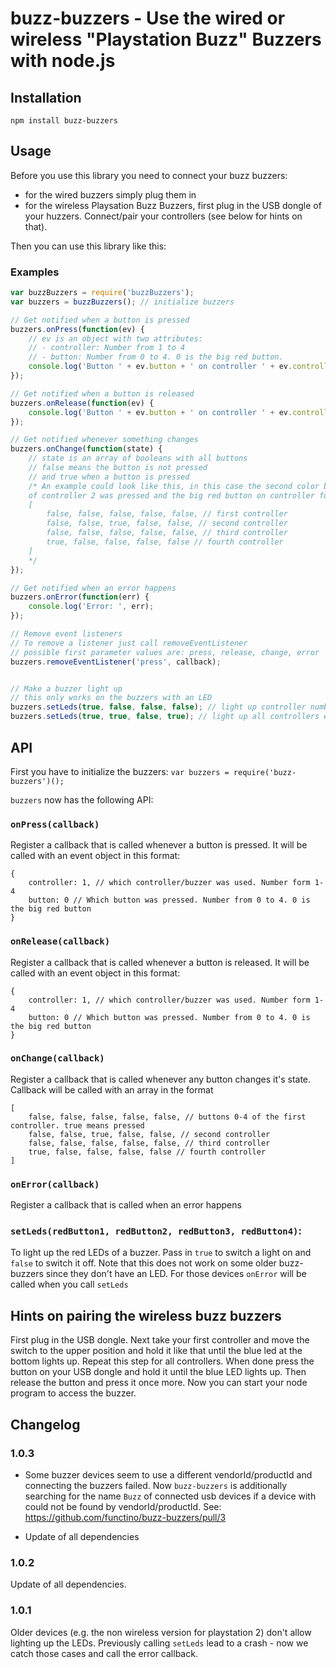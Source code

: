# buzz-buzzers - Use the wired or wireless "Playstation Buzz" Buzzers with node.js

## Installation
`npm install buzz-buzzers`

## Usage
Before you use this library you need to connect your buzz buzzers:
-  for the wired buzzers simply plug them in
- for the wireless Playsation Buzz Buzzers, first plug in the USB dongle of your huzzers. Connect/pair your controllers (see below for hints on that).

Then you can use this library like this:


### Examples
```js
var buzzBuzzers = require('buzzBuzzers');
var buzzers = buzzBuzzers(); // initialize buzzers

// Get notified when a button is pressed
buzzers.onPress(function(ev) {
	// ev is an object with two attributes:
	// - controller: Number from 1 to 4
	// - button: Number from 0 to 4. 0 is the big red button.
	console.log('Button ' + ev.button + ' on controller ' + ev.controller + ' pressed');
});

// Get notified when a button is released
buzzers.onRelease(function(ev) {
	console.log('Button ' + ev.button + ' on controller ' + ev.controller + ' released');
});

// Get notified whenever something changes
buzzers.onChange(function(state) {
	// state is an array of booleans with all buttons
	// false means the button is not pressed
	// and true when a button is pressed
	/* An example could look like this, in this case the second color button
	of controller 2 was pressed and the big red button on controller four is pressed
	[
        false, false, false, false, false, // first controller
        false, false, true, false, false, // second controller
        false, false, false, false, false, // third controller
        true, false, false, false, false // fourth controller
    ]
	*/
});

// Get notified when an error happens
buzzers.onError(function(err) {
	console.log('Error: ', err);
});

// Remove event listeners
// To remove a listener just call removeEventListener
// possible first parameter values are: press, release, change, error
buzzers.removeEventListener('press', callback);


// Make a buzzer light up
// this only works on the buzzers with an LED
buzzers.setLeds(true, false, false, false); // light up controller number 1
buzzers.setLeds(true, true, false, true); // light up all controllers except for number 3
```

## API
First you have to initialize the buzzers:
`var buzzers = require('buzz-buzzers')();`

`buzzers` now has the following API:

### `onPress(callback)`
Register a callback that is called whenever a button is pressed. It will be called with an event object in this format:

```
{
	controller: 1, // which controller/buzzer was used. Number form 1-4
	button: 0 // Which button was pressed. Number from 0 to 4. 0 is the big red button
}
```

### `onRelease(callback)`
Register a callback that is called whenever a button is released. It will be called with an event object in this format:

```
{
	controller: 1, // which controller/buzzer was used. Number form 1-4
	button: 0 // Which button was pressed. Number from 0 to 4. 0 is the big red button
}
```

### `onChange(callback)`
Register a callback that is called whenever any button changes it's state. Callback will be called with an array in the format

```
[
    false, false, false, false, false, // buttons 0-4 of the first controller. true means pressed
    false, false, true, false, false, // second controller
    false, false, false, false, false, // third controller
    true, false, false, false, false // fourth controller
]
```

### `onError(callback)`
Register a callback that is called when an error happens

### `setLeds(redButton1, redButton2, redButton3, redButton4)`:
To light up the red LEDs of a buzzer. Pass in `true` to switch a light on and `false` to switch it off. Note that this does not work on some older buzz-buzzers since they don't have an LED. For those devices `onError` will be called when you call `setLeds`

## Hints on pairing the wireless buzz buzzers
First plug in the USB dongle. Next take your first controller and move the switch to the upper position and hold it like that until the blue led at the bottom lights up. Repeat this step for all controllers. When done press the button on your USB dongle and hold it until the blue LED lights up.
Then release the button and press it once more. Now you can start your node program to access the buzzer.

## Changelog

### 1.0.3
- Some buzzer devices seem to use a different vendorId/productId and connecting the buzzers failed. Now `buzz-buzzers` is additionally searching for the name `Buzz` of connected usb devices if a device with could not be found by vendorId/productId. See: https://github.com/functino/buzz-buzzers/pull/3

- Update of all dependencies

### 1.0.2
Update of all dependencies.

### 1.0.1
Older devices (e.g. the non wireless version for playstation 2) don't allow lighting up the LEDs. Previously calling `setLeds` lead to a crash - now we catch those cases and call the error callback.
